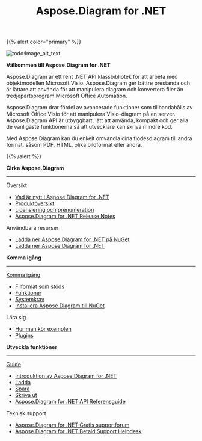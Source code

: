 ﻿---
title: Aspose.Diagram for .NET
type: docs
description: Aspose.Diagram, är en ren .NET API för att arbeta med Microsoft Visio Object Model. Den tillhandahåller Visio filformatskonverteringar till bilder, PDF, HTML, XML och XAML-format. Populära filformat som stöds inkluderar VSD, VSS, VDW, VST, VSDX, VSSX, VSTX, VSDM, VSTM och VSSM.
weight: 10
url: /sv/net/
is_root: true
aliases:
  - /net/home/
  - /diargam/net/
---
{{% alert color="primary" %}} 

![todo:image_alt_text](home_1.png)

**Välkommen till Aspose.Diagram for .NET**

Aspose.Diagram är ett rent .NET API klassbibliotek för att arbeta med objektmodellen Microsoft Visio. Aspose.Diagram ger bättre prestanda och är lättare att använda för att manipulera diagram och konvertera filer än tredjepartsprogram Microsoft Office Automation.

Aspose.Diagram drar fördel av avancerade funktioner som tillhandahålls av Microsoft Office Visio för att manipulera Visio-diagram på en server. Aspose.Diagram API är utbyggbart, lätt att använda, kompakt och ger alla de vanligaste funktionerna så att utvecklare kan skriva mindre kod.

Med Aspose.Diagram kan du enkelt omvandla dina flödesdiagram till andra format, såsom PDF, HTML, olika bildformat eller andra.

{{% /alert %}} 

<div class="row">
	<div class="col-md-4">
		<p><b>Cirka Aspose.Diagram</b></p>
			<hr><p>Översikt</p></hr>
			<ul>
				<li><a href="/diagram/sv/net/whatsnew/">Vad är nytt i Aspose.Diagram for .NET</a></li>
				<li><a href="/diagram/sv/net/overview/">Produktöversikt</a></li>
				<li><a href="/diagram/sv/net/licensing/">Licensiering och prenumeration</a></li>
			  <li><a href="/diagram/sv/net/release-notes/">Aspose.Diagram for .NET Release Notes</a></li>
			</ul>            
	        <p>Användbara resurser</p>
			<ul>
				<li><a href="https://www.nuget.org/packages/Aspose.Diagram/">Ladda ner Aspose.Diagram for .NET på NuGet</a></li>
				<li><a href="https://downloads.aspose.com/diagram/net">Ladda ner Aspose.Diagram for .NET</a></li>
			</ul>
	</div>
	<div class="col-md-4">
		<p><b>Komma igång</b></p>
			<hr><p><a href="/diagram/sv/net/getting-started/">Komma igång</a></p></hr>
			<ul>
				<li><a href="/diagram/sv/net/supported-file-formats/">Filformat som stöds</a></li>
				<li><a href="/diagram/sv/net/feature-list/">Funktioner</a></li>
				<li><a href="/diagram/sv/net/system-requirements/">Systemkrav</a></li>
				<li><a href="/diagram/sv/net/installation/">Installera Aspose Diagram till NuGet</a></li>
			</ul>
			<p>Lära sig</p>
			<ul>
				<li><a href="/diagram/sv/net/how-to-run-the-examples/">Hur man kör exemplen</a></li>
				<li><a href="/diagram/sv/net/plugins/">Plugins</a></li>
			</ul>
	</div>
	<div class="col-md-4">
		<p><b>Utveckla funktioner</b></p>
			<hr><p><a href="/diagram/sv/net/developer-guide/">Guide</a></p></hr>
			<ul>
				<li><a href="/diagram/sv/net/introduction/">Introduktion av Aspose.Diagram for .NET</a></li>
				<li><a href="/diagram/sv/net/open-visio-document/">Ladda</a></li>
				<li><a href="/diagram/sv/net/save-visio-document/">Spara</a></li>
				<li><a href="/diagram/sv/net/working-with-print/">Skriva ut</a></li>
				<li><a href="https://reference.aspose.com/diagram/net">Aspose.Diagram for .NET API Referensguide</a></li>
			</ul>	
			<p>Teknisk support</p>
			<ul>
				<li><a href="https://forum.aspose.com/c/diagram/17">Aspose.Diagram for .NET Gratis supportforum</a></li>
				<li><a href="https://helpdesk.aspose.com/">Aspose.Diagram for .NET Betald Support Helpdesk</a></li>
			</ul>
	</div>
</div>
